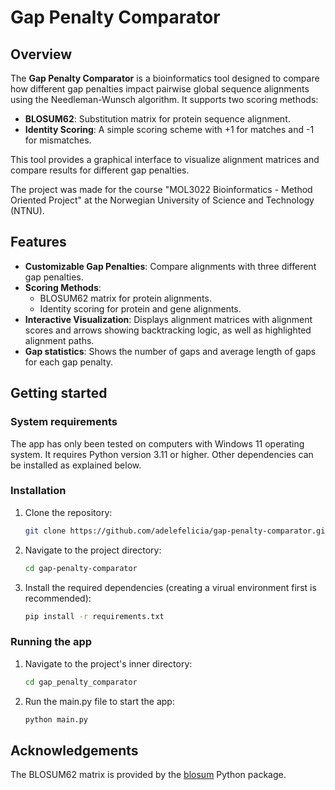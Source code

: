 # Gap Penalty Comparator

## Overview
The **Gap Penalty Comparator** is a bioinformatics tool designed to compare how different gap penalties impact pairwise global sequence alignments using the Needleman-Wunsch algorithm. It supports two scoring methods:
- **BLOSUM62**: Substitution matrix for protein sequence alignment.
- **Identity Scoring**: A simple scoring scheme with +1 for matches and -1 for mismatches.

This tool provides a graphical interface to visualize alignment matrices and compare results for different gap penalties.

The project was made for the course "MOL3022 Bioinformatics - Method Oriented Project" at the Norwegian University of Science and Technology (NTNU). 

## Features
- **Customizable Gap Penalties**: Compare alignments with three different gap penalties.
- **Scoring Methods**:
  - BLOSUM62 matrix for protein alignments.
  - Identity scoring for protein and gene alignments.
- **Interactive Visualization**: Displays alignment matrices with alignment scores and arrows showing backtracking logic, as well as highlighted alignment paths.
- **Gap statistics**: Shows the number of gaps and average length of gaps for each gap penalty.

## Getting started

### System requirements
The app has only been tested on computers with Windows 11 operating system. It requires Python version 3.11 or higher. Other dependencies can be installed as explained below.

### Installation
1. Clone the repository:
   ```bash
   git clone https://github.com/adelefelicia/gap-penalty-comparator.git
   ```
2. Navigate to the project directory:
   ```bash
   cd gap-penalty-comparator
   ```
3. Install the required dependencies (creating a virual environment first is recommended):
   ```bash
   pip install -r requirements.txt
   ```  
### Running the app
1. Navigate to the project's inner directory:
   ```bash
   cd gap_penalty_comparator
   ```
2. Run the main.py file to start the app:
   ```bash
   python main.py
   ```

## Acknowledgements
The BLOSUM62 matrix is provided by the [blosum](https://pypi.org/project/blosum/) Python package.
